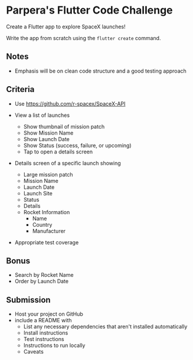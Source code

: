 # Parpera's Flutter Code Challenge

Create a Flutter app to explore SpaceX launches!

Write the app from scratch using the `flutter create` command.

## Notes
- Emphasis will be on clean code structure and a good testing approach

## Criteria

- Use https://github.com/r-spacex/SpaceX-API

- View a list of launches
    - Show thumbnail of mission patch
    - Show Mission Name
    - Show Launch Date
    - Show Status  (success, failure, or upcoming)
    - Tap to open a details screen

- Details screen of a specific launch showing
    - Large mission patch
    - Mission Name
    - Launch Date
    - Launch Site
    - Status
    - Details
    - Rocket Information
        - Name
        - Country
        - Manufacturer

- Appropriate test coverage

## Bonus
- Search by Rocket Name
- Order by Launch Date

## Submission
- Host your project on GitHub
- include a README with
    - List any necessary dependencies that aren't installed automatically
    - Install instructions
    - Test instructions
    - Instructions to run locally
    - Caveats
